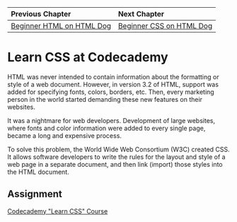 | Previous Chapter | Next Chapter |
| :------------- |:-------------|
| [Beginner HTML on HTML Dog](./HTML_DOG.md) | [Beginner CSS on HTML Dog](./CSS_DOG.md) |

# Learn CSS at Codecademy

HTML was never intended to contain information about the formatting or style of a web document. However, in version 3.2 of HTML, support was added for specifying fonts, colors, borders, etc. Then, every marketing person in the world started demanding these new features on their websites.

It was a nightmare for web developers. Development of large websites, where fonts and color information were added to every single page, became a long and expensive process.

To solve this problem, the World Wide Web Consortium (W3C) created CSS. It allows software developers to write the rules for the layout and style of a web page in a separate document, and then link (import) those styles into the HTML document.

## Assignment

[Codecademy "Learn CSS" Course](https://www.codecademy.com/learn/learn-css)
